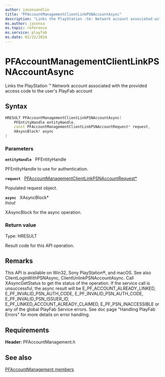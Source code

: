 ```yaml
---
author: jasonsandlin
title: "PFAccountManagementClientLinkPSNAccountAsync"
description: "Links the PlayStation :tm: Network account associated with the provided access code to the user's PlayFab account"
ms.author: jasonsa
ms.topic: reference
ms.service: playfab
ms.date: 02/22/2024
---
```


# PFAccountManagementClientLinkPSNAccountAsync  

Links the PlayStation :tm: Network account associated with the provided access code to the user's PlayFab account  

## Syntax  
  
```cpp
HRESULT PFAccountManagementClientLinkPSNAccountAsync(  
    PFEntityHandle entityHandle,  
    const PFAccountManagementClientLinkPSNAccountRequest* request,  
    XAsyncBlock* async  
)  
```  
  
### Parameters  
  
**`entityHandle`** &nbsp; PFEntityHandle  
  
PFEntityHandle to use for authentication.  
  
**`request`** &nbsp; [PFAccountManagementClientLinkPSNAccountRequest*](../../pfaccountmanagementtypes/structs/pfaccountmanagementclientlinkpsnaccountrequest.md)  
  
Populated request object.  
  
**`async`** &nbsp; XAsyncBlock*  
*_Inout_*  
  
XAsyncBlock for the async operation.  
  
  
### Return value
Type: HRESULT
  
Result code for this API operation.
  
## Remarks  
  
This API is available on Win32, Sony PlayStation®, and macOS. See also ClientLoginWithPSNAsync, ClientUnlinkPSNAccountAsync. Call XAsyncGetStatus to get the status of the operation. If the service call is unsuccessful, the async result will be E_PF_ACCOUNT_ALREADY_LINKED, E_PF_INVALID_PSN_AUTH_CODE, E_PF_INVALID_PSN_AUTH_CODE, E_PF_INVALID_PSN_ISSUER_ID, E_PF_LINKED_ACCOUNT_ALREADY_CLAIMED, E_PF_PSN_INACCESSIBLE or any of the global PlayFab Service errors. See doc page "Handling PlayFab Errors" for more details on error handling.
  
## Requirements  
  
**Header:** PFAccountManagement.h
  
## See also  
[PFAccountManagement members](../pfaccountmanagement_members.md)  

  
  
